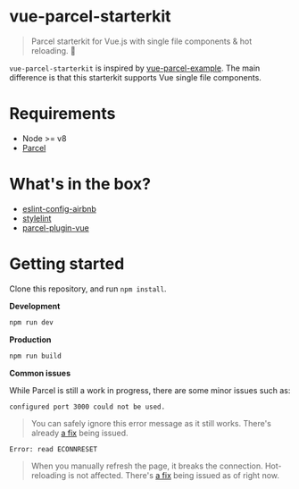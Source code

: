 # vue-parcel-starterkit
> Parcel starterkit for Vue.js with single file components & hot reloading. 🎉

`vue-parcel-starterkit` is inspired by [vue-parcel-example](https://github.com/rohitkrai03/vue-parcel-example).
The main difference is that this starterkit supports Vue single file components.

# Requirements

- Node >= v8
- [Parcel](parceljs.org)

# What's in the box?

- [eslint-config-airbnb](https://github.com/airbnb/javascript/tree/master/packages/eslint-config-airbnb)
- [stylelint](https://github.com/stylelint/stylelint)
- [parcel-plugin-vue](https://github.com/lc60005457/parcel-plugin-vue)

# Getting started

Clone this repository, and run `npm install`.

**Development**
```bash
npm run dev
```

**Production**
```bash
npm run build
```

**Common issues**

While Parcel is still a work in progress, there are some minor issues such as:

`configured port 3000 could not be used.`
> You can safely ignore this error message as it still works. There's already [a fix](https://github.com/parcel-bundler/parcel/pull/302) being issued.

`Error: read ECONNRESET`
> When you manually refresh the page, it breaks the connection. Hot-reloading is not affected. There's [a fix](https://github.com/parcel-bundler/parcel/pull/320) being issued as of right now.
